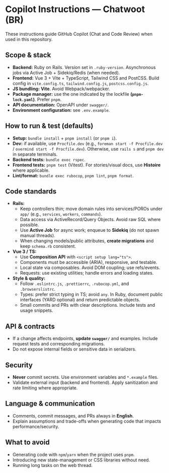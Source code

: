 # Copilot Instructions — Chatwoot (BR)

These instructions guide GitHub Copilot (Chat and Code Review) when used in this repository.

## Scope & stack
- **Backend:** Ruby on Rails. Version set in `.ruby-version`. Asynchronous jobs via Active Job + Sidekiq/Redis (when needed).
- **Frontend:** Vue 3 + Vite + TypeScript, Tailwind CSS and PostCSS. Build config in `vite.config.ts`, `tailwind.config.js`, `postcss.config.js`.
- **JS bundling:** **Vite**. Avoid Webpack/webpacker.
- **Package manager:** use the one indicated by the lockfile **(`pnpm-lock.yaml`)**. Prefer `pnpm`.
- **API documentation:** OpenAPI under `swagger/`.
- **Environment configuration:** see `.env.example`.

## How to run & test (defaults)
- **Setup:** `bundle install` + `pnpm install` (or `pnpm i`).
- **Dev:** if available, use `Procfile.dev` (e.g., `foreman start -f Procfile.dev` / `overmind start -f Procfile.dev`). Otherwise, use `rails s` and `pnpm dev` in separate terminals.
- **Backend tests:** `bundle exec rspec`.
- **Frontend tests:** `pnpm test` (Vitest). For stories/visual docs, use **Histoire** where applicable.
- **Lint/format:** `bundle exec rubocop`, `pnpm lint`, `pnpm format`.

## Code standards
- **Rails:**
  - Keep controllers thin; move domain rules into services/POROs under `app/` (e.g., `services`, `workers`, `commands`).
  - Data access via ActiveRecord/Query Objects. Avoid raw SQL where possible.
  - Use **Active Job** for async work; enqueue to **Sidekiq** (do not spawn manual threads).
  - When changing models/public attributes, **create migrations** and keep `schema.rb` consistent.
- **Vue 3 / TS:**
  - Use **Composition API** with `<script setup lang="ts">`.
  - Components must be accessible (ARIA), responsive, and testable.
  - Local state via composables. Avoid DOM coupling; use refs/events.
  - Requests: use existing utilities; handle errors and loading states.
- **Style & quality:**
  - Follow `.eslintrc.js`, `.prettierrc`, `.rubocop.yml`, and `.browserslistrc`.
  - Types: prefer strict typing in TS; avoid `any`. In Ruby, document public interfaces (YARD optional) and return predictable objects.
  - Small commits and PRs with clear descriptions. Include tests and usage snippets.

## API & contracts
- If a change affects endpoints, **update `swagger/`** and examples. Include request tests and corresponding migrations.
- Do not expose internal fields or sensitive data in serializers.

## Security
- **Never** commit secrets. Use environment variables and `*.example` files.
- Validate external input (backend and frontend). Apply sanitization and rate limiting where appropriate.

## Language & communication
- Comments, commit messages, and PRs always in **English**.
- Explain assumptions and trade-offs when generating code that impacts performance/security.

## What to **avoid**
- Generating code with `npm`/`yarn` when the project uses `pnpm`.
- Introducing new state-management or CSS libraries without need.
- Running long tasks on the web thread.